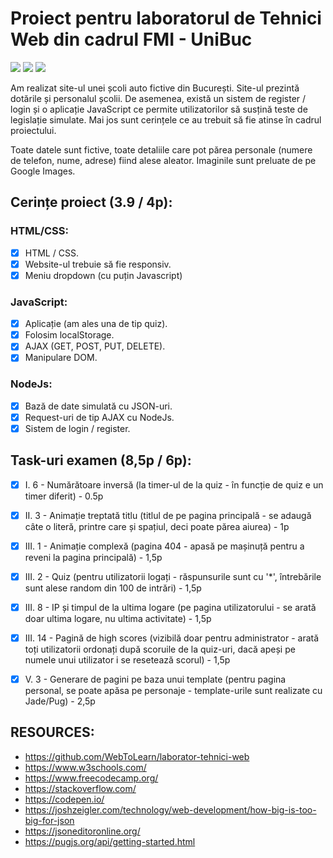 # Proiect pentru laboratorul de Tehnici Web din cadrul FMI - UniBuc

![](https://img.shields.io/github/repo-size/smitoi/proiectTW) ![](https://img.shields.io/github/last-commit/smitoi/proiectTW) ![](https://tokei.rs/b1/github/smitoi/proiectTW)


Am realizat site-ul unei școli auto fictive din București. Site-ul prezintă dotările și personalul școlii. De asemenea, există un sistem de register / login și o aplicație JavaScript ce permite utilizatorilor să susțină teste de legislație simulate. Mai jos sunt cerințele ce au trebuit să fie atinse în cadrul proiectului.

Toate datele sunt fictive, toate detaliile care pot părea personale (numere de telefon, nume, adrese) fiind alese aleator. Imaginile sunt preluate de pe Google Images.

## Cerințe proiect (3.9 / 4p):

### HTML/CSS:
  - [x] HTML / CSS.
  - [x] Website-ul trebuie să fie responsiv.
  - [x] Meniu dropdown (cu puțin Javascript)

### JavaScript:
- [x] Aplicație (am ales una de tip quiz).
- [x] Folosim localStorage.
- [x] AJAX (GET, POST, PUT, DELETE).
- [x] Manipulare DOM.

### NodeJs:
  - [x] Bază de date simulată cu JSON-uri.
  - [x] Request-uri de tip AJAX cu NodeJs.
  - [x] Sistem de login / register.

## Task-uri examen (8,5p / 6p):
  - [x] I. 6 - Numărătoare inversă (la timer-ul de la quiz - în funcție de quiz e un timer diferit) - 0.5p
  - [x] II. 3 - Animație treptată titlu (titlul de pe pagina principală - se adaugă câte o literă, printre care și spațiul, deci poate părea aiurea) - 1p
  - [x] III. 1 - Animație complexă (pagina 404 - apasă pe mașinuță pentru a reveni la pagina principală) - 1,5p
  - [x] III. 2 - Quiz (pentru utilizatorii logați - răspunsurile sunt cu '*', întrebările sunt alese random din 100 de intrări) - 1,5p
  - [x] III. 8 - IP și timpul de la ultima logare (pe pagina utilizatorului - se arată doar ultima logare, nu ultima activitate) - 1,5p
  - [x] III. 14 - Pagină de high scores (vizibilă doar pentru administrator - arată toți utilizatorii ordonați după scoruile de la quiz-uri, dacă apeși pe numele unui utilizator i se resetează scorul) - 1,5p
  - [x] V. 3 - Generare de pagini pe baza unui template (pentru pagina personal, se poate apăsa pe personaje - template-urile sunt realizate cu Jade/Pug) - 2,5p


## RESOURCES:
  * https://github.com/WebToLearn/laborator-tehnici-web
  * https://www.w3schools.com/
  * https://www.freecodecamp.org/
  * https://stackoverflow.com/
  * https://codepen.io/
  * https://joshzeigler.com/technology/web-development/how-big-is-too-big-for-json
  * https://jsoneditoronline.org/
  * https://pugjs.org/api/getting-started.html
